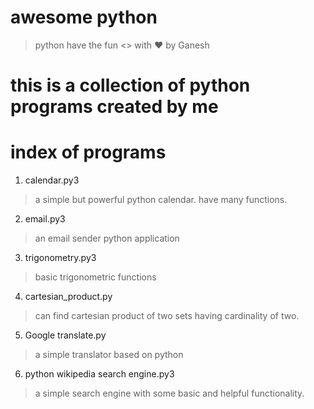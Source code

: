 # awesome python
 > python have the fun
 > <> with ♥️ by Ganesh

# this is a collection of python programs created by me

# index of programs
1) calendar.py3
  >a simple but powerful python calendar. have many functions.
  
2) email.py3
  > an email sender python application

3) trigonometry.py3
  > basic trigonometric functions
  
4) cartesian_product.py
  > can find cartesian product of two sets having cardinality of two.
  
5) Google translate.py
  > a simple translator based on python

6) python wikipedia search engine.py3
  >a simple search engine with some basic and helpful functionality.

